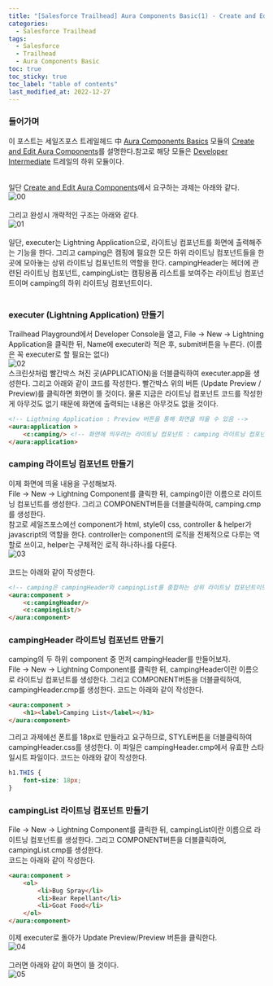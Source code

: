 ```yaml
---
title: "[Salesforce Trailhead] Aura Components Basic(1) - Create and Edit Aura Components"
categories:
  - Salesforce Trailhead
tags:
  - Salesforce
  - Trailhead
  - Aura Components Basic
toc: true
toc_sticky: true
toc_label: "table of contents"
last_modified_at: 2022-12-27
---
```


### 들어가며

이 포스트는 세일즈포스 트레일헤드 中 [Aura Components Basics](https://trailhead.salesforce.com/ko/content/learn/modules/lex_dev_lc_basics) 모듈의 [Create and Edit Aura Components](https://trailhead.salesforce.com/ko/content/learn/modules/lex_dev_lc_basics/lex_dev_lc_basics_create)를 설명한다.참고로 해당 모듈은 [Developer Intermediate](https://trailhead.salesforce.com/content/learn/trails/force_com_dev_intermediate) 트레일의 하위 모듈이다. <br><br>

일단 [Create and Edit Aura Components](https://trailhead.salesforce.com/ko/content/learn/modules/lex_dev_lc_basics/lex_dev_lc_basics_create)에서 요구하는 과제는 아래와 같다.<br>
![00](https://user-images.githubusercontent.com/69135840/209623860-aead3f9e-254b-4b93-8c50-e4aa63d3a9f4.png)<br><br>
그리고 완성시 개략적인 구조는 아래와 같다.<br>
![01](https://user-images.githubusercontent.com/69135840/209622920-f104df58-3489-430e-8ee4-03833455f699.png)<br><br>
일단, executer는 Lightning Application으로, 라이트닝 컴포넌트를 화면에 출력해주는 기능을 한다. 그리고 camping은 캠핑에 필요한 모든 하위 라이트닝 컴포넌트들을 한 곳에 모아놓는 상위 라이트닝 컴포넌트의 역할을 한다. campingHeader는 헤더에 관련된 라이트닝 컴포넌트, campingList는 캠핑용품 리스트를 보여주는 라이트닝 컴포넌트이며 camping의 하위 라이트닝 컴포넌트이다.<br><br>

### executer (Lightning Application) 만들기

Trailhead Playground에서 Developer Console을 열고, File -> New -> Lightning Application을 클릭한 뒤, Name에 executer라 적은 후, submit버튼을 누른다. (이름은 꼭 executer로 할 필요는 없다)<br>
![02](https://user-images.githubusercontent.com/69135840/209629106-b9e57053-f074-4078-932a-77b617cd9f0b.png)<br>
스크린샷처럼 빨간박스 쳐진 곳(APPLICATION)을 더블클릭하여 executer.app을 생성한다. 그리고 아래와 같이 코드를 작성한다. 빨간박스 위의 버튼 (Update Preview / Preview)를 클릭하면 화면이 뜰 것이다. 물론 지금은 라이트닝 컴포넌트 코드를 작성한게 아무것도 없기 때문에 화면에 출력되는 내용은 아무것도 없을 것이다.

```html
<!-- Ligthning Application : Preview 버튼을 통해 화면을 띄울 수 있음 -->
<aura:application >
    <c:camping/> <!-- 화면에 띄우려는 라이트닝 컴포넌트 : camping 라이트닝 컴포넌트 -->
</aura:application>
```

### camping 라이트닝 컴포넌트 만들기

이제 화면에 띄울 내용을 구성해보자.<br>
File -> New -> Lightning Component를 클릭한 뒤, camping이란 이름으로 라이트닝 컴포넌트를 생성한다. 그리고 COMPONENT버튼을 더블클릭하여, camping.cmp를 생성한다.<br>
참고로 세일즈포스에선 component가 html, style이 css, controller & helper가 javascript의 역할을 한다. controller는 component의 로직을 전체적으로 다루는 역할로 쓰이고, helper는 구체적인 로직 하나하나를 다룬다.<br>
![03](https://user-images.githubusercontent.com/69135840/209632171-f89ae28e-d797-4c02-bdbb-1626ed22939e.png)<br><br>
코드는 아래와 같이 작성한다.
```html
<!-- camping은 campingHeader와 campingList를 종합하는 상위 라이트닝 컴포넌트이므로, <aura:component> 안에 <c:campingHeader/>, <c:campingList/>가 들어간다. -->
<aura:component >
    <c:campingHeader/> 
    <c:campingList/>
</aura:component>
``` 

### campingHeader 라이트닝 컴포넌트 만들기
camping의 두 하위 component 중 먼저 campingHeader를 만들어보자.<br>
File -> New -> Lightning Component를 클릭한 뒤, campingHeader이란 이름으로 라이트닝 컴포넌트를 생성한다. 그리고 COMPONENT버튼을 더블클릭하여, campingHeader.cmp를 생성한다.
코드는 아래와 같이 작성한다.
```html
<aura:component >
	<h1><label>Camping List</label></h1>
</aura:component>
``` 
그리고 과제에선 폰트를 18px로 만들라고 요구하므로, STYLE버튼을 더블클릭하여 campingHeader.css를 생성한다. 이 파일은 campingHeader.cmp에서 유효한 스타일시트 파일이다.
코드는 아래와 같이 작성한다.
```css
h1.THIS {
    font-size: 18px;
}
``` 
### campingList 라이트닝 컴포넌트 만들기
File -> New -> Lightning Component를 클릭한 뒤, campingList이란 이름으로 라이트닝 컴포넌트를 생성한다. 그리고 COMPONENT버튼을 더블클릭하여, campingList.cmp를 생성한다.<br>
코드는 아래와 같이 작성한다.
```html
<aura:component >
    <ol>
        <li>Bug Spray</li>
        <li>Bear Repellant</li>
        <li>Goat Food</li>
    </ol>
</aura:component>
``` 
이제 executer로 돌아가 Update Preview/Preview 버튼을 클릭한다.<br>
![04](https://user-images.githubusercontent.com/69135840/209634125-5d4e2779-56cb-40ec-9da7-b0f6f1558e44.png)<br><br>
그러면 아래와 같이 화면이 뜰 것이다. <br>
![05](https://user-images.githubusercontent.com/69135840/209634504-a186c296-65c5-49af-b288-423dc6a41f45.png)<br>